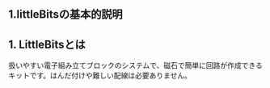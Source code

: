 ## 1.littleBitsの基本的説明

## 1. LittleBitsとは
扱いやすい電子組み立てブロックのシステムで、磁石で簡単に回路が作成できるキットです。はんだ付けや難しい配線は必要ありません。
